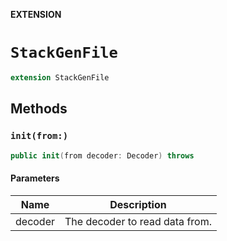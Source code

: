 **EXTENSION**

# `StackGenFile`
```swift
extension StackGenFile
```

## Methods
### `init(from:)`

```swift
public init(from decoder: Decoder) throws
```

#### Parameters

| Name | Description |
| ---- | ----------- |
| decoder | The decoder to read data from. |